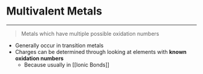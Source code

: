 # Multivalent Metals
---
> Metals which have multiple possible oxidation numbers
- Generally occur in transition metals
- Charges can be determined through looking at elements with **known oxidation numbers**
	- Because usually in [[Ionic Bonds]]